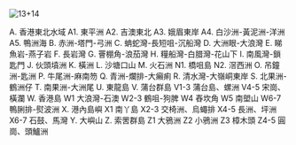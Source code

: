 ![13+14](https://github.com/user-attachments/assets/a8653d45-34ef-4591-b1f2-97b9a7daedfd)

A. 香港東北水域
  A1. 東平洲
  A2. 吉澳東北
  A3. 娥眉東岸
  A4. 白沙洲-黃泥洲-洋洲
  A5. 鴨洲海
B. 赤洲-塔門-弓洲
C. 蚺蛇灣-長短咀-沉船灣
D. 大洲眼-大浪灣
E. 睇魚岩-燕子岩
F. 長岩灣
G. 罾棚角-浪茄灣
H. 糧船灣-白腊灣-花山下
I. 南風灣-鎖匙門
J. 伙頭墳洲
K. 橫洲
L. 沙塘口山
M. 火石洲
N1. 橋咀島
N2. 滘西洲
O. 吊鐘洲-匙洲
P. 牛尾洲-麻南笏
Q. 青洲-爛排-大癩痢
R. 清水灣-大嶺峒東岸
S. 北果洲-鶴洲仔
T. 南果洲-大洲尾
U. 東龍島
V. 蒲台群島
  V1-3 蒲台島、螺洲
  V4-5 宋崗、橫瀾
W. 香港島
W1 大浪灣-石澳
W2-3 鶴咀-狗脾
W4 舂坎角
W5 南塱山
W6-7 鴨脷排-熨波洲
X. 港內島嶼
  X1 南丫島
  X2-3 交椅洲、烏蠅排
  X4-5 長洲、坪洲
  X6-7 石鼓、馬灣
Y. 大嶼山
Z. 索罟群島
  Z1 大鴉洲
  Z2 小鴉洲
  Z3 樟木頭
  Z4-5 圓崗、頭鱸洲
